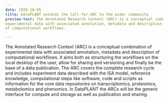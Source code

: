 ```yaml
---
date: 2020-10-05
title: DataPLANT extends the Call-for-ARC to the wider community
preview-text: The Annotated Research Context (ARC) is a conceptual combination of
experimental data with associated annotation, metadata and description
of computational workflows.

---
```


The Annotated Research Context (ARC) is a conceptual combination of
experimental data with associated annotation, metadata and description
of computational workflows. It aims both as structuring the workflows on
the local desktop of the user, allow for sharing and versioning and
finally be the base of a data publication. The ARC covers the complete
research cycle and includes experiment data described with the ISA
model, reference knowledge, computational steps like software, code and
scripts as information for the core data repositories on
transcriptomics, proteomics, metabolomics and
phenomics. In DataPLANT the ARCs will be the generic interface for
compute and storage as well as publication and sharing.